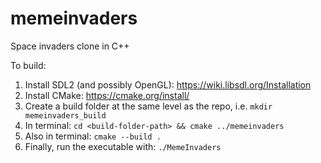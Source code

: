 # memeinvaders
Space invaders clone in C++

To build:

1. Install SDL2 (and possibly OpenGL): https://wiki.libsdl.org/Installation
2. Install CMake: https://cmake.org/install/
3. Create a build folder at the same level as the repo, i.e. `mkdir memeinvaders_build`
4. In terminal: `cd <build-folder-path> && cmake ../memeinvaders`
5. Also in terminal: `cmake --build .`
6. Finally, run the executable with: `./MemeInvaders`
